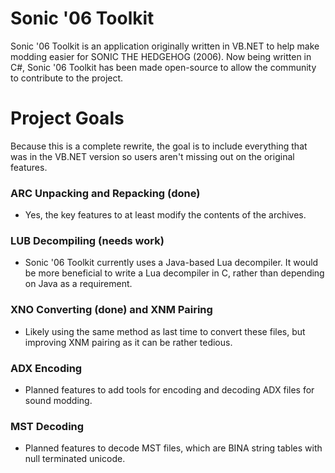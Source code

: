 # Sonic '06 Toolkit
Sonic '06 Toolkit is an application originally written in VB.NET to help make modding easier for SONIC THE HEDGEHOG (2006). Now being written in C#, Sonic '06 Toolkit has been made open-source to allow the community to contribute to the project.

# Project Goals
Because this is a complete rewrite, the goal is to include everything that was in the VB.NET version so users aren't missing out on the original features.

### ARC Unpacking and Repacking (done)
- Yes, the key features to at least modify the contents of the archives.

### LUB Decompiling (needs work)
- Sonic '06 Toolkit currently uses a Java-based Lua decompiler. It would be more beneficial to write a Lua decompiler in C, rather than depending on Java as a requirement.

### XNO Converting (done) and XNM Pairing
- Likely using the same method as last time to convert these files, but improving XNM pairing as it can be rather tedious.

### ADX Encoding
- Planned features to add tools for encoding and decoding ADX files for sound modding.

### MST Decoding
- Planned features to decode MST files, which are BINA string tables with null terminated unicode.
